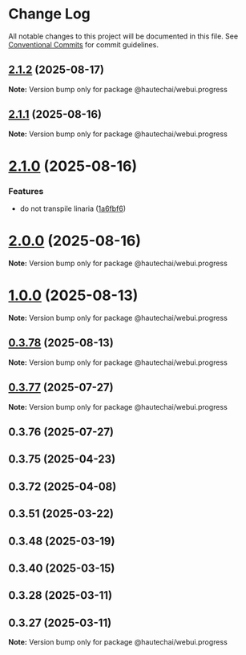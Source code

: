 # Change Log

All notable changes to this project will be documented in this file.
See [Conventional Commits](https://conventionalcommits.org) for commit guidelines.

## [2.1.2](https://github.com/HautechAI/webui/compare/@hautechai/webui.progress@2.1.1...@hautechai/webui.progress@2.1.2) (2025-08-17)

**Note:** Version bump only for package @hautechai/webui.progress

## [2.1.1](https://github.com/HautechAI/webui/compare/@hautechai/webui.progress@2.1.0...@hautechai/webui.progress@2.1.1) (2025-08-16)

**Note:** Version bump only for package @hautechai/webui.progress

# [2.1.0](https://github.com/HautechAI/webui/compare/@hautechai/webui.progress@1.0.0...@hautechai/webui.progress@2.1.0) (2025-08-16)

### Features

- do not transpile linaria ([1a6fbf6](https://github.com/HautechAI/webui/commit/1a6fbf6353a0e5028040006b5045170cf83f1ba0))

# [2.0.0](https://github.com/HautechAI/webui/compare/@hautechai/webui.progress@1.0.0...@hautechai/webui.progress@2.0.0) (2025-08-16)

**Note:** Version bump only for package @hautechai/webui.progress

# [1.0.0](https://github.com/HautechAI/webui/compare/@hautechai/webui.progress@0.3.78...@hautechai/webui.progress@1.0.0) (2025-08-13)

**Note:** Version bump only for package @hautechai/webui.progress

## [0.3.78](https://github.com/HautechAI/webui/compare/@hautechai/webui.progress@0.3.77...@hautechai/webui.progress@0.3.78) (2025-08-13)

**Note:** Version bump only for package @hautechai/webui.progress

## [0.3.77](https://github.com/HautechAI/webui/compare/@hautechai/webui.progress@0.3.76...@hautechai/webui.progress@0.3.77) (2025-07-27)

**Note:** Version bump only for package @hautechai/webui.progress

## 0.3.76 (2025-07-27)

## 0.3.75 (2025-04-23)

## 0.3.72 (2025-04-08)

## 0.3.51 (2025-03-22)

## 0.3.48 (2025-03-19)

## 0.3.40 (2025-03-15)

## 0.3.28 (2025-03-11)

## 0.3.27 (2025-03-11)

**Note:** Version bump only for package @hautechai/webui.progress
